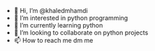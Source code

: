 - 👋 Hi, I’m @khaledmhamdi
- 👀 I’m interested in python programming 
- 🌱 I’m currently learning python
- 💞️ I’m looking to collaborate on python projects
- 📫 How to reach me dm me 

<!---
khaledmhamdi/khaledmhamdi is a ✨ special ✨ repository because its `README.md` (this file) appears on your GitHub profile.
You can click the Preview link to take a look at your changes.
--->
